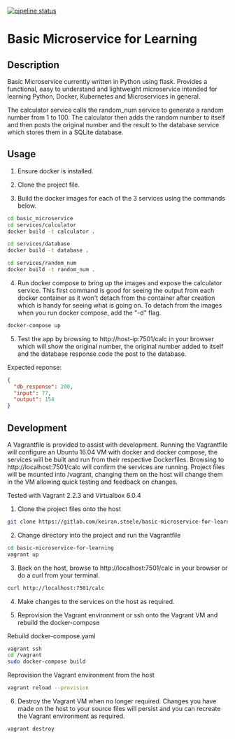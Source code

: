 [![pipeline status](https://gitlab.com/keiran.steele/basic-microservice-for-learning/badges/Development/pipeline.svg)](https://gitlab.com/keiran.steele/basic-microservice-for-learning/commits/Development)

# Basic Microservice for Learning

## Description

Basic Microservice currently written in Python using flask. Provides a functional, easy to understand and lightweight microservice intended for learning Python, Docker, Kubernetes and Microservices in general.

The calculator service calls the random_num service to generate a random number from 1 to 100. The calculator then adds the random number to itself and then posts the original number and the result to the database service which stores them in a SQLite database.

## Usage

1. Ensure docker is installed.

2. Clone the project file.

3. Build the docker images for each of the 3 services using the commands below.

```bash
cd basic_microservice
cd services/calculator
docker build -t calculator .

cd services/database
docker build -t database .

cd services/random_num
docker build -t random_num .
```

4. Run docker compose to bring up the images and expose the calculator service.
This first command is good for seeing the output from each docker container as it won't detach from the container after creation which is handy for seeing what is going on.
To detach from the images when you run docker compose, add the "-d" flag.
```bash
docker-compose up
```

5. Test the app by browsing to http://host-ip:7501/calc in your browser which will show the original number, the original number added to itself and the database response code the post to the database.

Expected reponse:

```json
{
  "db_response": 200, 
  "input": 77, 
  "output": 154
}
```

## Development

A Vagrantfile is provided to assist with development. Running the Vagrantfile will configure an Ubuntu 16.04 VM with docker and docker compose, the services will be built and run from their respective Dockerfiles. Browsing to http://localhost:7501/calc will confirm the services are running. Project files will be mounted into /vagrant, changing them on the host will change them in the VM allowing quick testing and feedback on changes.

Tested with Vagrant 2.2.3 and Virtualbox 6.0.4

1. Clone the project files onto the host

```bash
git clone https://gitlab.com/keiran.steele/basic-microservice-for-learning.git
```

2. Change directory into the project and run the Vagrantfile

```bash
cd basic-microservice-for-learning
vagrant up
```

3. Back on the host, browse to http://localhost:7501/calc in your browser or do a curl from your terminal.

```bash
curl http://localhost:7501/calc
```

4. Make changes to the services on the host as required.

5. Reprovision the Vagrant environment or ssh onto the Vagrant VM and rebuild the docker-compose 

Rebuild docker-compose.yaml
```bash
vagrant ssh
cd /vagrant
sudo docker-compose build
```

Reprovision the Vagrant environment from the host
```bash
vagrant reload --provision
```

6. Destroy the Vagrant VM when no longer required. Changes you have made on the host to your source files will persist and you can recreate the Vagrant environment as required.

```bash
vagrant destroy
```